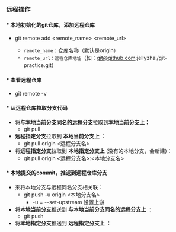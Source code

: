 ### 远程操作

#### * 本地初始化的git仓库，添加远程仓库

* git remote add <remote_name> <remote_url>

  * `remote_name`：仓库名称（默认是origin）
  * `remote_url：远程仓库地址`（如：git@github.com:jellyzhai/git-practice.git）

#### * 查看远程仓库

* git remote -v

#### * 从远程仓库拉取分支代码

* 将**与本地当前分支同名的远程分支**拉取到**本地当前分支上：**
  * git pull
* **远程指定分支**拉取到 **本地当前分支上** ：
  * git pull origin <远程分支名>
* 将**远程指定分支**拉取到 **本地指定分支上** (没有的本地分支，会新建)：
  * git pull origin <远程分支名>:<本地分支名>

#### * 本地提交的commit，推送到远程仓库分支

* 来将本地分支与远程同名分支相关联：
  * git push -u origin <本地分支名>
    * -u = --set-upstream 设置上游
* 将**本地当前分支**推送到 **与本地当前分支同名的远程分支上** ：
  * git push
* 将**本地指定分支**推送到 **远程指定分支上** ：
